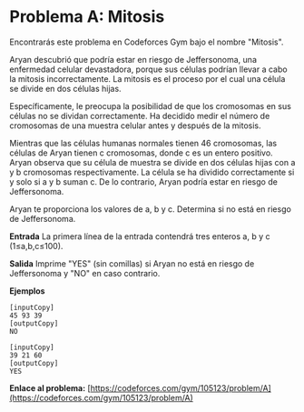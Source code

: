 # Problema A: Mitosis

Encontrarás este problema en Codeforces Gym bajo el nombre "Mitosis".

Aryan descubrió que podría estar en riesgo de Jeffersonoma, una enfermedad celular devastadora, porque sus células podrían llevar a cabo la mitosis incorrectamente. La mitosis es el proceso por el cual una célula se divide en dos células hijas.

Específicamente, le preocupa la posibilidad de que los cromosomas en sus células no se dividan correctamente. Ha decidido medir el número de cromosomas de una muestra celular antes y después de la mitosis.

Mientras que las células humanas normales tienen 46 cromosomas, las células de Aryan tienen c cromosomas, donde c es un entero positivo. Aryan observa que su célula de muestra se divide en dos células hijas con a y b cromosomas respectivamente. La célula se ha dividido correctamente si y solo si a y b suman c. De lo contrario, Aryan podría estar en riesgo de Jeffersonoma.

Aryan te proporciona los valores de a, b y c. Determina si no está en riesgo de Jeffersonoma.

**Entrada**
La primera línea de la entrada contendrá tres enteros a, b y c (1≤a,b,c≤100).

**Salida**
Imprime "YES" (sin comillas) si Aryan no está en riesgo de Jeffersonoma y "NO" en caso contrario.

**Ejemplos**
```
[inputCopy]
45 93 39
[outputCopy]
NO

[inputCopy]
39 21 60
[outputCopy]
YES
```
**Enlace al problema:**
[https://codeforces.com/gym/105123/problem/A](https://codeforces.com/gym/105123/problem/A)